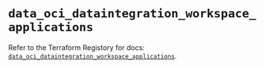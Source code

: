 # `data_oci_dataintegration_workspace_applications`

Refer to the Terraform Registory for docs: [`data_oci_dataintegration_workspace_applications`](https://registry.terraform.io/providers/oracle/oci/6.18.0/docs/data-sources/dataintegration_workspace_applications).
